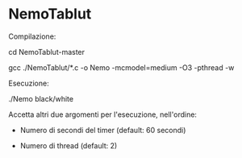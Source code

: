 # NemoTablut

Compilazione:

cd NemoTablut-master

gcc ./NemoTablut/*.c -o Nemo -mcmodel=medium -O3 -pthread -w



Esecuzione:

./Nemo black/white

Accetta altri due argomenti per l'esecuzione, nell'ordine:

  - Numero di secondi del timer (default: 60 secondi)
  
  - Numero di thread (default: 2)
